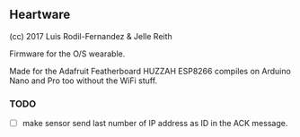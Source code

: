 ## Heartware
(cc) 2017 Luis Rodil-Fernandez & Jelle Reith

Firmware for the O/S wearable.

Made for the Adafruit Featherboard HUZZAH ESP8266 compiles on Arduino Nano and Pro too without the WiFi stuff.


### TODO
- [ ] make sensor send last number of IP address as ID in the ACK message.
